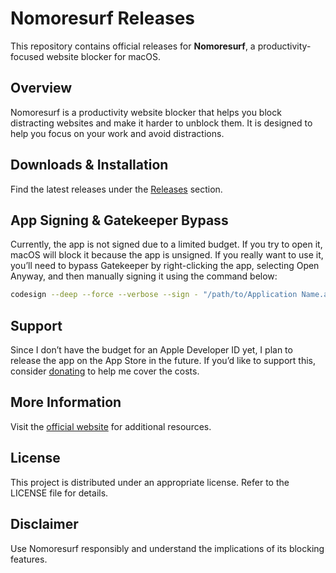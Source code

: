 # Nomoresurf Releases

This repository contains official releases for **Nomoresurf**, a productivity-focused website blocker for macOS.

## Overview

Nomoresurf is a productivity website blocker that helps you block distracting websites and make it harder to unblock them. It is designed to help you focus on your work and avoid distractions.

## Downloads & Installation

Find the latest releases under the [Releases](https://github.com/adamity/nomoresurf-desktop-releases/releases) section.

## App Signing & Gatekeeper Bypass

Currently, the app is not signed due to a limited budget. If you try to open it, macOS will block it because the app is unsigned. If you really want to use it, you’ll need to bypass Gatekeeper by right-clicking the app, selecting Open Anyway, and then manually signing it using the command below:

```bash
codesign --deep --force --verbose --sign - "/path/to/Application Name.app"
```

## Support

Since I don’t have the budget for an Apple Developer ID yet, I plan to release the app on the App Store in the future. If you’d like to support this, consider [donating](https://buymeacoffee.com/consistentcat) to help me cover the costs.

## More Information

Visit the [official website](https://nomoresurf.com/) for additional resources.

## License

This project is distributed under an appropriate license. Refer to the LICENSE file for details.

## Disclaimer

Use Nomoresurf responsibly and understand the implications of its blocking features.